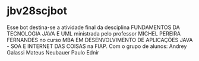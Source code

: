 # jbv28scjbot
Esse bot destina-se a atividade final da desciplina FUNDAMENTOS DA TECNOLOGIA JAVA E UML ministrada pelo professor MICHEL PEREIRA FERNANDES no curso MBA EM DESENVOLVIMENTO DE APLICAÇÕES JAVA - SOA E INTERNET DAS COISAS na FIAP.
Com o grupo de alunos:
Andrey Galassi
Mateus Neubauer
Paulo
Ednir
